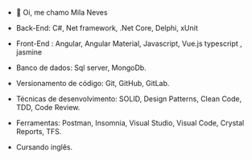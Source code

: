 - 👋 Oi, me chamo Mila Neves


- Back-End: C#, Net framework, .Net Core, Delphi, xUnit
- Front-End : Angular, Angular Material, Javascript, Vue.js typescript , jasmine 
- Banco de dados: Sql server, MongoDb.
- Versionamento de código: Git, GitHub, GitLab.
- Técnicas de desenvolvimento: SOLID, Design Patterns, Clean Code, TDD, Code Review.
- Ferramentas: Postman, Insomnia, Visual Studio, Visual Code, Crystal Reports, TFS.
- Cursando inglês.   
 

<!---
milaneves/milaneves is a ✨ special ✨ repository because its `README.md` (this file) appears on your GitHub profile.
You can click the Preview link to take a look at your changes.
--->
